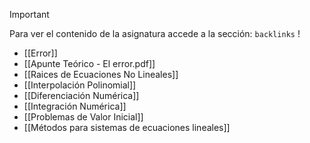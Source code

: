 >[!important] 
>Para ver el contenido de la asignatura accede a la sección: `backlinks` !

- [[Error]]
- [[Apunte Teórico - El error.pdf]]
- [[Raices de Ecuaciones No Lineales]]
- [[Interpolación Polinomial]]
- [[Diferenciación Numérica]]
- [[Integración Numérica]]
- [[Problemas de Valor Inicial]]
- [[Métodos para sistemas de ecuaciones lineales]]